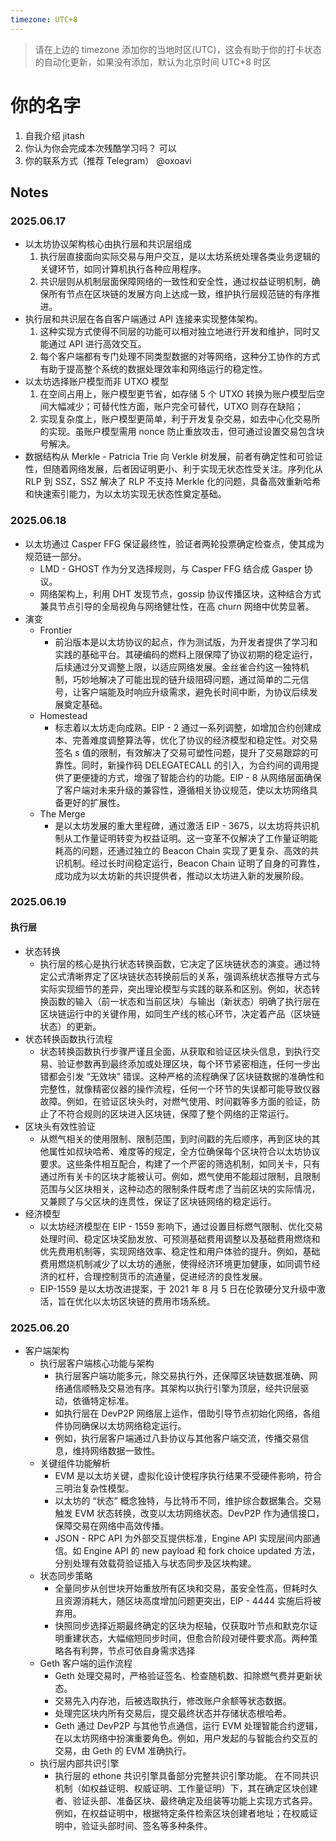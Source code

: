 ```yaml
---
timezone: UTC+8
---
```


> 请在上边的 timezone 添加你的当地时区(UTC)，这会有助于你的打卡状态的自动化更新，如果没有添加，默认为北京时间 UTC+8 时区


# 你的名字

1. 自我介绍
   jitash
2. 你认为你会完成本次残酷学习吗？
   可以
3. 你的联系方式（推荐 Telegram）
   @oxoavi

## Notes

<!-- Content_START -->

### 2025.06.17

- 以太坊协议架构核心由执行层和共识层组成
    1. 执行层直接面向实际交易与用户交互，是以太坊系统处理各类业务逻辑的关键环节，如同计算机执行各种应用程序。
    2. 共识层则从机制层面保障网络的一致性和安全性，通过权益证明机制，确保所有节点在区块链的发展方向上达成一致，维护执行层规范链的有序推进。
- 执行层和共识层在各自客户端通过 API 连接来实现整体架构。
    1. 这种实现方式使得不同层的功能可以相对独立地进行开发和维护，同时又能通过 API 进行高效交互。
    2. 每个客户端都有专门处理不同类型数据的对等网络，这种分工协作的方式有助于提高整个系统的数据处理效率和网络运行的稳定性。
- 以太坊选择账户模型而非 UTXO 模型
    1. 在空间占用上，账户模型更节省，如存储 5 个 UTXO 转换为账户模型后空间大幅减少；可替代性方面，账户完全可替代，UTXO 则存在缺陷；
    2. 实现复杂度上，账户模型更简单，利于开发复杂交易，如去中心化交易所的实现。虽账户模型需用 nonce 防止重放攻击，但可通过设置交易包含块号解决。
- 数据结构从 Merkle - Patricia Trie 向 Verkle 树发展，前者有确定性和可验证性，但随着网络发展，后者因证明更小、利于实现无状态性受关注。序列化从 RLP 到 SSZ，SSZ 解决了 RLP 不支持 Merkle 化的问题，具备高效重新哈希和快速索引能力，为以太坊实现无状态性奠定基础。

### 2025.06.18

- 以太坊通过 Casper FFG 保证最终性，验证者两轮投票确定检查点，使其成为规范链一部分。
    - LMD - GHOST 作为分叉选择规则，与 Casper FFG 结合成 Gasper 协议。
    - 网络架构上，利用 DHT 发现节点，gossip 协议传播区块，这种结合方式兼具节点引导的全局视角与网络健壮性，在高 churn 网络中优势显著。
- 演变
    - Frontier
        - 前沿版本是以太坊协议的起点，作为测试版，为开发者提供了学习和实践的基础平台。其硬编码的燃料上限保障了协议初期的稳定运行，后续通过分叉调整上限，以适应网络发展。金丝雀合约这一独特机制，巧妙地解决了可能出现的链升级阻碍问题，通过简单的二元信号，让客户端能及时响应升级需求，避免长时间中断，为协议后续发展奠定基础。
    - Homestead
        - 标志着以太坊走向成熟。EIP - 2 通过一系列调整，如增加合约创建成本、完善难度调整算法等，优化了协议的经济模型和稳定性。对交易签名 s 值的限制，有效解决了交易可塑性问题，提升了交易跟踪的可靠性。同时，新操作码 DELEGATECALL 的引入，为合约间的调用提供了更便捷的方式，增强了智能合约的功能。EIP - 8 从网络层面确保了客户端对未来升级的兼容性，遵循相关协议规范，使以太坊网络具备更好的扩展性。
    - The Merge
        - 是以太坊发展的重大里程碑，通过激活 EIP - 3675，以太坊将共识机制从工作量证明转变为权益证明。这一变革不仅解决了工作量证明能耗高的问题，还通过独立的 Beacon Chain 实现了更复杂、高效的共识机制。经过长时间稳定运行，Beacon Chain 证明了自身的可靠性，成功成为以太坊新的共识提供者，推动以太坊进入新的发展阶段。

### 2025.06.19

#### 执行层

- 状态转换
    - 执行层的核心是执行状态转换函数，它决定了区块链状态的演变。通过特定公式清晰界定了区块链状态转换前后的关系，强调系统状态推导方式与实际实现细节的差异，突出理论模型与实践的联系和区别。例如，状态转换函数的输入（前一状态和当前区块）与输出（新状态）明确了执行层在区块链运行中的关键作用，如同生产线的核心环节，决定着产品（区块链状态）的更新。
- 状态转换函数执行流程
    - 状态转换函数执行步骤严谨且全面，从获取和验证区块头信息，到执行交易、验证参数再到最终添加或处理区块，每个环节紧密相连，任何一步出错都会引发 “无效块” 错误。这种严格的流程确保了区块链数据的准确性和完整性，就像精密仪器的操作流程，任何一个环节的失误都可能导致仪器故障。例如，在验证区块头时，对燃气使用、时间戳等多方面的验证，防止了不符合规则的区块进入区块链，保障了整个网络的正常运行。     
- 区块头有效性验证
    - 从燃气相关的使用限制、限制范围，到时间戳的先后顺序，再到区块的其他属性如叔块哈希、难度等的规定，全方位确保每个区块符合以太坊协议要求。这些条件相互配合，构建了一个严密的筛选机制，如同关卡，只有通过所有关卡的区块才能被认可。例如，燃气使用不能超过限制，且限制范围与父区块相关，这种动态的限制条件既考虑了当前区块的实际情况，又兼顾了与父区块的连贯性，保证了区块链网络的稳定运行。
- 经济模型
    - 以太坊经济模型在 EIP - 1559 影响下，通过设置目标燃气限制、优化交易处理时间、稳定区块奖励发放、可预测基础费用调整以及基础费用燃烧和优先费用机制等，实现网络效率、稳定性和用户体验的提升。例如，基础费用燃烧机制减少了以太坊的通胀，使得经济环境更加健康，如同调节经济的杠杆，合理控制货币的流通量，促进经济的良性发展。
    - EIP-1559 是以太坊改进提案，于 2021 年 8 月 5 日在伦敦硬分叉升级中激活，旨在优化以太坊区块链的费用市场系统。

### 2025.06.20

- 客户端架构
    - 执行层客户端核心功能与架构
        - 执行层客户端功能多元，除交易执行外，还保障区块链数据准确、网络通信顺畅及交易池有序。其架构以执行引擎为顶层，经共识层驱动，依循特定标准。
        - 如执行层在 DevP2P 网络层上运作，借助引导节点初始化网络，各组件协同确保以太坊网络稳定运行。
        - 例如，执行层客户端通过八卦协议与其他客户端交流，传播交易信息，维持网络数据一致性。
    - 关键组件功能解析
        - EVM 是以太坊关键，虚拟化设计使程序执行结果不受硬件影响，符合三明治复杂性模型。
        - 以太坊的 “状态” 概念独特，与比特币不同，维护综合数据集合。交易触发 EVM 状态转换，改变以太坊网络状态。DevP2P 作为通信接口，保障交易在网络中高效传播。
        - JSON - RPC API 为外部交互提供标准，Engine API 实现层间内部通信。如 Engine API 的 new payload 和 fork choice updated 方法，分别处理有效载荷验证插入与状态同步及区块构建。
    - 状态同步策略
        - 全量同步从创世块开始重放所有区块和交易，虽安全性高，但耗时久且资源消耗大，随区块高度增加问题更突出，EIP - 4444 实施后将被弃用。
        - 快照同步选择近期最终确定的区块为枢轴，仅获取叶节点和默克尔证明重建状态，大幅缩短同步时间，但愈合阶段对硬件要求高。两种策略各有利弊，节点可依自身需求选择
    - Geth 客户端的运作流程
        - Geth 处理交易时，严格验证签名、检查随机数、扣除燃气费并更新状态。
        - 交易先入内存池，后被选取执行，修改账户余额等状态数据。
        - 处理完区块内所有交易后，提交最终状态并存储状态根哈希。
        - Geth 通过 DevP2P 与其他节点通信，运行 EVM 处理智能合约逻辑，在以太坊网络中扮演重要角色。例如，用户发起的与智能合约交互的交易，由 Geth 的 EVM 准确执行。
    - 执行层内部共识引擎
        - 执行层的 ethone 共识引擎具备部分完整共识引擎功能。
        在不同共识机制（如权益证明、权威证明、工作量证明）下，其在确定区块创建者、验证头部、准备区块、最终确定及组装等功能上实现方式各异。例如，在权益证明中，根据特定条件检索区块创建者地址；在权威证明中，验证头部时间、签名等多种条件。
    


<!-- Content_END -->
